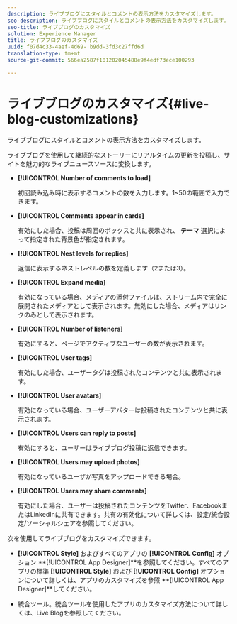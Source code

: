 ```yaml
---
description: ライブブログにスタイルとコメントの表示方法をカスタマイズします。
seo-description: ライブブログにスタイルとコメントの表示方法をカスタマイズします。
seo-title: ライブブログのカスタマイズ
solution: Experience Manager
title: ライブブログのカスタマイズ
uuid: f07d4c33-4aef-4d69- b9dd-3fd3c27ffd6d
translation-type: tm+mt
source-git-commit: 566ea2587f101202045488e9f4edf73ece100293

---
```



# ライブブログのカスタマイズ{#live-blog-customizations}

ライブブログにスタイルとコメントの表示方法をカスタマイズします。



ライブブログを使用して継続的なストーリーにリアルタイムの更新を投稿し、サイトを魅力的なライブニュースソースに変換します。

* **[!UICONTROL Number of comments to load]**

   初回読み込み時に表示するコメントの数を入力します。1~50の範囲で入力できます。

* **[!UICONTROL Comments appear in cards]**

   有効にした場合、投稿は周囲のボックスと共に表示され、 **テーマ** 選択によって指定された背景色が指定されます。

* **[!UICONTROL Nest levels for replies]**

   返信に表示するネストレベルの数を定義します（2または3）。

* **[!UICONTROL Expand media]**

   有効になっている場合、メディアの添付ファイルは、ストリーム内で完全に展開されたメディアとして表示されます。無効にした場合、メディアはリンクのみとして表示されます。

* **[!UICONTROL Number of listeners]**

   有効にすると、ページでアクティブなユーザーの数が表示されます。

* **[!UICONTROL User tags]**

   有効にした場合、ユーザータグは投稿されたコンテンツと共に表示されます。

* **[!UICONTROL User avatars]**

   有効になっている場合、ユーザーアバターは投稿されたコンテンツと共に表示されます。

* **[!UICONTROL Users can reply to posts]**

   有効にすると、ユーザーはライブブログ投稿に返信できます。

* **[!UICONTROL Users may upload photos]**

   有効になっているユーザが写真をアップロードできる場合。

* **[!UICONTROL Users may share comments]**

   有効にした場合、ユーザーは投稿されたコンテンツをTwitter、FacebookまたはLinkedInに共有できます。共有の有効化について詳しくは、設定/統合設定/ソーシャルシェアを参照してください。

次を使用してライブブログをカスタマイズできます。

* **[!UICONTROL Style]** およびすべてのアプリの **[!UICONTROL Config]** オプション **[!UICONTROL App Designer]**を参照してください。すべてのアプリの標準 **[!UICONTROL Style]** および **[!UICONTROL Config]** オプションについて詳しくは、アプリのカスタマイズを参照 **[!UICONTROL App Designer]**してください。

* 統合ツール。統合ツールを使用したアプリのカスタマイズ方法について詳しくは、Live Blogを参照してください。

